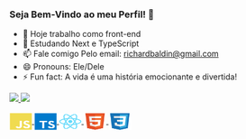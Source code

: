 ### Seja Bem-Vindo ao meu Perfil! 👋

- 🔭 Hoje trabalho como front-end
- 🌱 Estudando Next e TypeScript
- 📫 Fale comigo Pelo email: richardbaldin@gmail.com
- 😄 Pronouns: Ele/Dele
- ⚡ Fun fact: A vida é uma história emocionante e divertida!
<div>
  <a href="https://github.com/RichardBaldin">
  <img height="180em" src="https://github-readme-stats.vercel.app/api?username=RichardBaldin&show_icons=true&theme=radical&include_all_commits=true&count_private=true"/>
  <img height="180em" src="https://github-readme-stats.vercel.app/api/top-langs/?username=RichardBaldin&layout=compact&langs_count=7&theme=radical"/>
</div>
  
  <div style="display: inline_block"><br>
  <img align="center" alt="LOgo-Js" height="30" width="40" src="https://raw.githubusercontent.com/devicons/devicon/master/icons/javascript/javascript-plain.svg">
  <img align="center" alt="Logo-Ts" height="30" width="40" src="https://raw.githubusercontent.com/devicons/devicon/master/icons/typescript/typescript-plain.svg">
  <img align="center" alt="Logo-React" height="30" width="40" src="https://raw.githubusercontent.com/devicons/devicon/master/icons/react/react-original.svg">
  <img align="center" alt="Logo-HTML" height="30" width="40" src="https://raw.githubusercontent.com/devicons/devicon/master/icons/html5/html5-original.svg">
  <img align="center" alt="Logo-CSS" height="30" width="40" src="https://raw.githubusercontent.com/devicons/devicon/master/icons/css3/css3-original.svg">
</div>

